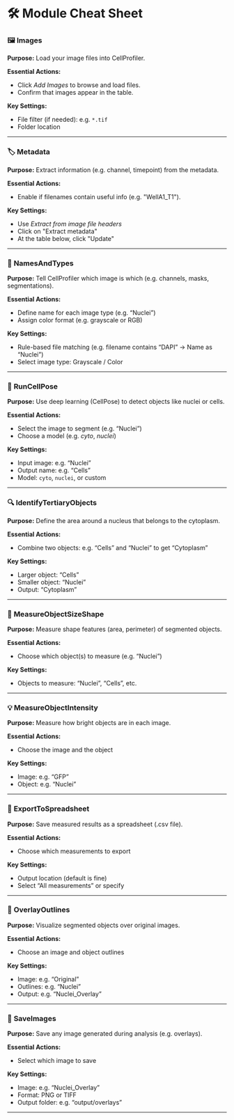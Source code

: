 # 🛠 Module Cheat Sheet

### 🖼️ **Images**

**Purpose:** Load your image files into CellProfiler.

**Essential Actions:**

* Click *Add Images* to browse and load files.
* Confirm that images appear in the table.

**Key Settings:**

* File filter (if needed): e.g. `*.tif`
* Folder location

---

### 🏷️ **Metadata**

**Purpose:** Extract information (e.g. channel, timepoint) from the metadata.

**Essential Actions:**

* Enable if filenames contain useful info (e.g. "WellA1\_T1").

**Key Settings:**

* Use *Extract from image file headers*
* Click on "Extract metadata"
* At the table below, click "Update"

---

### 🧩 **NamesAndTypes**

**Purpose:** Tell CellProfiler which image is which (e.g. channels, masks, segmentations).

**Essential Actions:**

* Define name for each image type (e.g. “Nuclei”)
* Assign color format (e.g. grayscale or RGB)

**Key Settings:**

* Rule-based file matching (e.g. filename contains “DAPI” → Name as “Nuclei”)
* Select image type: Grayscale / Color

---

### 🧠 **RunCellPose**

**Purpose:** Use deep learning (CellPose) to detect objects like nuclei or cells.

**Essential Actions:**

* Select the image to segment (e.g. “Nuclei”)
* Choose a model (e.g. *cyto*, *nuclei*)

**Key Settings:**

* Input image: e.g. “Nuclei”
* Output name: e.g. “Cells”
* Model: `cyto`, `nuclei`, or custom

---

### 🔍 **IdentifyTertiaryObjects**

**Purpose:** Define the area around a nucleus that belongs to the cytoplasm.

**Essential Actions:**

* Combine two objects: e.g. “Cells” and “Nuclei” to get “Cytoplasm”

**Key Settings:**

* Larger object: “Cells”
* Smaller object: “Nuclei”
* Output: “Cytoplasm”

---

### 📐 **MeasureObjectSizeShape**

**Purpose:** Measure shape features (area, perimeter) of segmented objects.

**Essential Actions:**

* Choose which object(s) to measure (e.g. “Nuclei”)

**Key Settings:**

* Objects to measure: “Nuclei”, “Cells”, etc.

---

### 💡 **MeasureObjectIntensity**

**Purpose:** Measure how bright objects are in each image.

**Essential Actions:**

* Choose the image and the object

**Key Settings:**

* Image: e.g. “GFP”
* Object: e.g. “Nuclei”

---

### 🧾 **ExportToSpreadsheet**

**Purpose:** Save measured results as a spreadsheet (.csv file).

**Essential Actions:**

* Choose which measurements to export

**Key Settings:**

* Output location (default is fine)
* Select “All measurements” or specify

---

### 🧃 **OverlayOutlines**

**Purpose:** Visualize segmented objects over original images.

**Essential Actions:**

* Choose an image and object outlines

**Key Settings:**

* Image: e.g. “Original”
* Outlines: e.g. “Nuclei”
* Output: e.g. “Nuclei\_Overlay”

---

### 💾 **SaveImages**

**Purpose:** Save any image generated during analysis (e.g. overlays).

**Essential Actions:**

* Select which image to save

**Key Settings:**

* Image: e.g. “Nuclei\_Overlay”
* Format: PNG or TIFF
* Output folder: e.g. “output/overlays”

---
